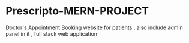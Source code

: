 # Prescripto-MERN-PROJECT
Doctor's Appointment Booking website for patients , also include admin panel in it , full stack web application
